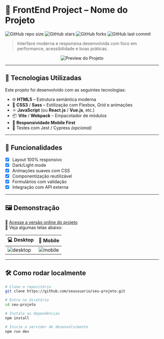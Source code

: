 # 🎨 FrontEnd Project – Nome do Projeto

![GitHub repo size](https://img.shields.io/github/repo-size/seuusuario/seu-projeto)
![GitHub stars](https://img.shields.io/github/stars/seuusuario/seu-projeto?style=social)
![GitHub forks](https://img.shields.io/github/forks/seuusuario/seu-projeto?style=social)
![GitHub last commit](https://img.shields.io/github/last-commit/seuusuario/seu-projeto)

> Interface moderna e responsiva desenvolvida com foco em performance, acessibilidade e boas práticas.

<p align="center">
  <img src="https://via.placeholder.com/800x400.png?text=Prévia+do+Projeto" alt="Preview do Projeto" />
</p>

---

## 🚀 Tecnologias Utilizadas

Este projeto foi desenvolvido com as seguintes tecnologias:

- 🌐 **HTML5** – Estrutura semântica moderna
- 🎨 **CSS3** / **Sass** – Estilização com Flexbox, Grid e animações
- ⚛️ **JavaScript** (ou **React.js** / **Vue.js**, etc.)
- 📦 **Vite** / **Webpack** – Empacotador de módulos
- 📱 **Responsividade Mobile First**
- 🧪 Testes com Jest / Cypress _(opcional)_

---

## 🧩 Funcionalidades

- [x] Layout 100% responsivo
- [x] Dark/Light mode
- [x] Animações suaves com CSS
- [x] Componentização reutilizável
- [x] Formulários com validação
- [x] Integração com API externa

---

## 🖼️ Demonstração

🔗 [Acesse a versão online do projeto](https://seudominio.com)  
📸 Veja algumas telas abaixo:

| 💻 Desktop | 📱 Mobile |
|-----------|-----------|
| ![desktop](https://via.placeholder.com/400x250.png?text=Desktop) | ![mobile](https://via.placeholder.com/200x400.png?text=Mobile) |

---

## 🛠️ Como rodar localmente

```bash
# Clone o repositório
git clone https://github.com/seuusuario/seu-projeto.git

# Entre no diretório
cd seu-projeto

# Instale as dependências
npm install

# Inicie o servidor de desenvolvimento
npm run dev
